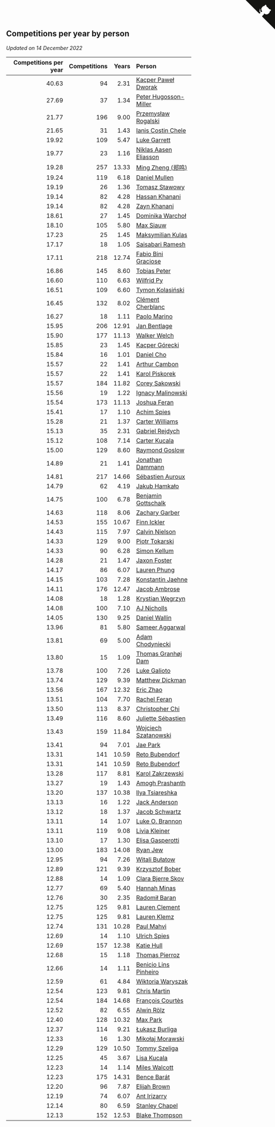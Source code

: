 ## Competitions per year by person

*Updated on 14 December 2022*

| Competitions per year | Competitions | Years | Person |
| ---: | ---: | ---: | :--- |
| 40.63 | 94 | 2.31 | [Kacper Paweł Dworak](https://www.worldcubeassociation.org/persons/2020DWOR01) |
| 27.69 | 37 | 1.34 | [Peter Hugosson-Miller](https://www.worldcubeassociation.org/persons/2021HUGO01) |
| 21.77 | 196 | 9.00 | [Przemysław Rogalski](https://www.worldcubeassociation.org/persons/2013ROGA02) |
| 21.65 | 31 | 1.43 | [Ianis Costin Chele](https://www.worldcubeassociation.org/persons/2021CHEL01) |
| 19.92 | 109 | 5.47 | [Luke Garrett](https://www.worldcubeassociation.org/persons/2017GARR05) |
| 19.77 | 23 | 1.16 | [Niklas Aasen Eliasson](https://www.worldcubeassociation.org/persons/2021ELIA01) |
| 19.28 | 257 | 13.33 | [Ming Zheng (郑鸣)](https://www.worldcubeassociation.org/persons/2009ZHEN11) |
| 19.24 | 119 | 6.18 | [Daniel Mullen](https://www.worldcubeassociation.org/persons/2016MULL04) |
| 19.19 | 26 | 1.36 | [Tomasz Stawowy](https://www.worldcubeassociation.org/persons/2021STAW01) |
| 19.14 | 82 | 4.28 | [Hassan Khanani](https://www.worldcubeassociation.org/persons/2018KHAN26) |
| 19.14 | 82 | 4.28 | [Zayn Khanani](https://www.worldcubeassociation.org/persons/2018KHAN28) |
| 18.61 | 27 | 1.45 | [Dominika Warchoł](https://www.worldcubeassociation.org/persons/2021WARC01) |
| 18.10 | 105 | 5.80 | [Max Siauw](https://www.worldcubeassociation.org/persons/2017SIAU02) |
| 17.23 | 25 | 1.45 | [Maksymilian Kulas](https://www.worldcubeassociation.org/persons/2021KULA02) |
| 17.17 | 18 | 1.05 | [Saisabari Ramesh](https://www.worldcubeassociation.org/persons/2021RAME01) |
| 17.11 | 218 | 12.74 | [Fabio Bini Graciose](https://www.worldcubeassociation.org/persons/2010GRAC02) |
| 16.86 | 145 | 8.60 | [Tobias Peter](https://www.worldcubeassociation.org/persons/2014PETE03) |
| 16.60 | 110 | 6.63 | [Wilfrid Py](https://www.worldcubeassociation.org/persons/2016PYWI01) |
| 16.51 | 109 | 6.60 | [Tymon Kolasiński](https://www.worldcubeassociation.org/persons/2016KOLA02) |
| 16.45 | 132 | 8.02 | [Clément Cherblanc](https://www.worldcubeassociation.org/persons/2014CHER05) |
| 16.27 | 18 | 1.11 | [Paolo Marino](https://www.worldcubeassociation.org/persons/2021MARI04) |
| 15.95 | 206 | 12.91 | [Jan Bentlage](https://www.worldcubeassociation.org/persons/2010BENT01) |
| 15.90 | 177 | 11.13 | [Walker Welch](https://www.worldcubeassociation.org/persons/2011WELC01) |
| 15.85 | 23 | 1.45 | [Kacper Górecki](https://www.worldcubeassociation.org/persons/2021GORE01) |
| 15.84 | 16 | 1.01 | [Daniel Cho](https://www.worldcubeassociation.org/persons/2021CHOD01) |
| 15.57 | 22 | 1.41 | [Arthur Cambon](https://www.worldcubeassociation.org/persons/2021CAMB01) |
| 15.57 | 22 | 1.41 | [Karol Piskorek](https://www.worldcubeassociation.org/persons/2021PISK01) |
| 15.57 | 184 | 11.82 | [Corey Sakowski](https://www.worldcubeassociation.org/persons/2011SAKO01) |
| 15.56 | 19 | 1.22 | [Ignacy Malinowski](https://www.worldcubeassociation.org/persons/2021MALI02) |
| 15.54 | 173 | 11.13 | [Joshua Feran](https://www.worldcubeassociation.org/persons/2011FERA01) |
| 15.41 | 17 | 1.10 | [Achim Spies](https://www.worldcubeassociation.org/persons/2021SPIE01) |
| 15.28 | 21 | 1.37 | [Carter Williams](https://www.worldcubeassociation.org/persons/2021WILL06) |
| 15.13 | 35 | 2.31 | [Gabriel Rejdych](https://www.worldcubeassociation.org/persons/2020REJD01) |
| 15.12 | 108 | 7.14 | [Carter Kucala](https://www.worldcubeassociation.org/persons/2015KUCA01) |
| 15.00 | 129 | 8.60 | [Raymond Goslow](https://www.worldcubeassociation.org/persons/2014GOSL01) |
| 14.89 | 21 | 1.41 | [Jonathan Dammann](https://www.worldcubeassociation.org/persons/2021DAMM01) |
| 14.81 | 217 | 14.66 | [Sébastien Auroux](https://www.worldcubeassociation.org/persons/2008AURO01) |
| 14.79 | 62 | 4.19 | [Jakub Hamkało](https://www.worldcubeassociation.org/persons/2018HAMK01) |
| 14.75 | 100 | 6.78 | [Benjamin Gottschalk](https://www.worldcubeassociation.org/persons/2016GOTT01) |
| 14.63 | 118 | 8.06 | [Zachary Garber](https://www.worldcubeassociation.org/persons/2014GARB01) |
| 14.53 | 155 | 10.67 | [Finn Ickler](https://www.worldcubeassociation.org/persons/2012ICKL01) |
| 14.43 | 115 | 7.97 | [Calvin Nielson](https://www.worldcubeassociation.org/persons/2014NIEL03) |
| 14.33 | 129 | 9.00 | [Piotr Tokarski](https://www.worldcubeassociation.org/persons/2013TOKA01) |
| 14.33 | 90 | 6.28 | [Simon Kellum](https://www.worldcubeassociation.org/persons/2016KELL12) |
| 14.28 | 21 | 1.47 | [Jaxon Foster](https://www.worldcubeassociation.org/persons/2021FOST01) |
| 14.17 | 86 | 6.07 | [Lauren Phung](https://www.worldcubeassociation.org/persons/2016PHUN02) |
| 14.15 | 103 | 7.28 | [Konstantin Jaehne](https://www.worldcubeassociation.org/persons/2015JAEH01) |
| 14.11 | 176 | 12.47 | [Jacob Ambrose](https://www.worldcubeassociation.org/persons/2010AMBR01) |
| 14.08 | 18 | 1.28 | [Krystian Węgrzyn](https://www.worldcubeassociation.org/persons/2021WEGR01) |
| 14.08 | 100 | 7.10 | [AJ Nicholls](https://www.worldcubeassociation.org/persons/2015NICH04) |
| 14.05 | 130 | 9.25 | [Daniel Wallin](https://www.worldcubeassociation.org/persons/2013WALL03) |
| 13.96 | 81 | 5.80 | [Sameer Aggarwal](https://www.worldcubeassociation.org/persons/2017AGGA01) |
| 13.81 | 69 | 5.00 | [Adam Chodyniecki](https://www.worldcubeassociation.org/persons/2017CHOD02) |
| 13.80 | 15 | 1.09 | [Thomas Granhøj Dam](https://www.worldcubeassociation.org/persons/2021DAMT01) |
| 13.78 | 100 | 7.26 | [Luke Galioto](https://www.worldcubeassociation.org/persons/2015GALI02) |
| 13.74 | 129 | 9.39 | [Matthew Dickman](https://www.worldcubeassociation.org/persons/2013DICK01) |
| 13.56 | 167 | 12.32 | [Eric Zhao](https://www.worldcubeassociation.org/persons/2010ZHAO19) |
| 13.51 | 104 | 7.70 | [Rachel Feran](https://www.worldcubeassociation.org/persons/2015FERA01) |
| 13.50 | 113 | 8.37 | [Christopher Chi](https://www.worldcubeassociation.org/persons/2014CHIC01) |
| 13.49 | 116 | 8.60 | [Juliette Sébastien](https://www.worldcubeassociation.org/persons/2014SEBA01) |
| 13.43 | 159 | 11.84 | [Wojciech Szatanowski](https://www.worldcubeassociation.org/persons/2011SZAT01) |
| 13.41 | 94 | 7.01 | [Jae Park](https://www.worldcubeassociation.org/persons/2015PARK24) |
| 13.31 | 141 | 10.59 | [Reto Bubendorf](https://www.worldcubeassociation.org/persons/2012BUBE01) |
| 13.31 | 141 | 10.59 | [Reto Bubendorf](https://www.worldcubeassociation.org/persons/2012BUBE01) |
| 13.28 | 117 | 8.81 | [Karol Zakrzewski](https://www.worldcubeassociation.org/persons/2014ZAKR01) |
| 13.27 | 19 | 1.43 | [Amogh Prashanth](https://www.worldcubeassociation.org/persons/2021PRAS01) |
| 13.20 | 137 | 10.38 | [Ilya Tsiareshka](https://www.worldcubeassociation.org/persons/2012TERE01) |
| 13.13 | 16 | 1.22 | [Jack Anderson](https://www.worldcubeassociation.org/persons/2021ANDE05) |
| 13.12 | 18 | 1.37 | [Jacob Schwartz](https://www.worldcubeassociation.org/persons/2021SCHW01) |
| 13.11 | 14 | 1.07 | [Luke O. Brannon](https://www.worldcubeassociation.org/persons/2021BRAN02) |
| 13.11 | 119 | 9.08 | [Livia Kleiner](https://www.worldcubeassociation.org/persons/2013KLEI03) |
| 13.10 | 17 | 1.30 | [Elisa Gasperotti](https://www.worldcubeassociation.org/persons/2021GASP01) |
| 13.00 | 183 | 14.08 | [Ryan Jew](https://www.worldcubeassociation.org/persons/2008JEWR01) |
| 12.95 | 94 | 7.26 | [Witali Bułatow](https://www.worldcubeassociation.org/persons/2015BUAT01) |
| 12.89 | 121 | 9.39 | [Krzysztof Bober](https://www.worldcubeassociation.org/persons/2013BOBE01) |
| 12.88 | 14 | 1.09 | [Clara Bjerre Skov](https://www.worldcubeassociation.org/persons/2021SKOV01) |
| 12.77 | 69 | 5.40 | [Hannah Minas](https://www.worldcubeassociation.org/persons/2017MINA04) |
| 12.76 | 30 | 2.35 | [Radomił Baran](https://www.worldcubeassociation.org/persons/2020BARA02) |
| 12.75 | 125 | 9.81 | [Lauren Clement](https://www.worldcubeassociation.org/persons/2013KLEM01) |
| 12.75 | 125 | 9.81 | [Lauren Klemz](https://www.worldcubeassociation.org/persons/2013KLEM01) |
| 12.74 | 131 | 10.28 | [Paul Mahvi](https://www.worldcubeassociation.org/persons/2012MAHV01) |
| 12.69 | 14 | 1.10 | [Ulrich Spies](https://www.worldcubeassociation.org/persons/2021SPIE02) |
| 12.69 | 157 | 12.38 | [Katie Hull](https://www.worldcubeassociation.org/persons/2010HULL01) |
| 12.68 | 15 | 1.18 | [Thomas Pierroz](https://www.worldcubeassociation.org/persons/2021PIER01) |
| 12.66 | 14 | 1.11 | [Benicio Lins Pinheiro](https://www.worldcubeassociation.org/persons/2021PINH01) |
| 12.59 | 61 | 4.84 | [Wiktoria Waryszak](https://www.worldcubeassociation.org/persons/2018WARY01) |
| 12.54 | 123 | 9.81 | [Chris Martin](https://www.worldcubeassociation.org/persons/2013MART03) |
| 12.54 | 184 | 14.68 | [François Courtès](https://www.worldcubeassociation.org/persons/2008COUR01) |
| 12.52 | 82 | 6.55 | [Alwin Rölz](https://www.worldcubeassociation.org/persons/2016ROLZ01) |
| 12.40 | 128 | 10.32 | [Max Park](https://www.worldcubeassociation.org/persons/2012PARK03) |
| 12.37 | 114 | 9.21 | [Łukasz Burliga](https://www.worldcubeassociation.org/persons/2013BURL01) |
| 12.33 | 16 | 1.30 | [Mikołaj Morawski](https://www.worldcubeassociation.org/persons/2021MORA01) |
| 12.29 | 129 | 10.50 | [Tommy Szeliga](https://www.worldcubeassociation.org/persons/2012SZEL01) |
| 12.25 | 45 | 3.67 | [Lisa Kucala](https://www.worldcubeassociation.org/persons/2019KUCA01) |
| 12.23 | 14 | 1.14 | [Miles Walcott](https://www.worldcubeassociation.org/persons/2021WALC02) |
| 12.23 | 175 | 14.31 | [Bence Barát](https://www.worldcubeassociation.org/persons/2008BARA01) |
| 12.20 | 96 | 7.87 | [Elijah Brown](https://www.worldcubeassociation.org/persons/2015BROW03) |
| 12.19 | 74 | 6.07 | [Ant Irizarry](https://www.worldcubeassociation.org/persons/2016IRIZ02) |
| 12.14 | 80 | 6.59 | [Stanley Chapel](https://www.worldcubeassociation.org/persons/2016CHAP04) |
| 12.13 | 152 | 12.53 | [Blake Thompson](https://www.worldcubeassociation.org/persons/2010THOM03) |


<a href="https://github.com/JustinTimeCuber/wca_statistics" class="github-corner" aria-label="View source on Github"><svg width="80" height="80" viewBox="0 0 250 250" style="fill:#151513; color:#fff; position: absolute; top: 0; border: 0; right: 0;" aria-hidden="true"><path d="M0,0 L115,115 L130,115 L142,142 L250,250 L250,0 Z"></path><path d="M128.3,109.0 C113.8,99.7 119.0,89.6 119.0,89.6 C122.0,82.7 120.5,78.6 120.5,78.6 C119.2,72.0 123.4,76.3 123.4,76.3 C127.3,80.9 125.5,87.3 125.5,87.3 C122.9,97.6 130.6,101.9 134.4,103.2" fill="currentColor" style="transform-origin: 130px 106px;" class="octo-arm"></path><path d="M115.0,115.0 C114.9,115.1 118.7,116.5 119.8,115.4 L133.7,101.6 C136.9,99.2 139.9,98.4 142.2,98.6 C133.8,88.0 127.5,74.4 143.8,58.0 C148.5,53.4 154.0,51.2 159.7,51.0 C160.3,49.4 163.2,43.6 171.4,40.1 C171.4,40.1 176.1,42.5 178.8,56.2 C183.1,58.6 187.2,61.8 190.9,65.4 C194.5,69.0 197.7,73.2 200.1,77.6 C213.8,80.2 216.3,84.9 216.3,84.9 C212.7,93.1 206.9,96.0 205.4,96.6 C205.1,102.4 203.0,107.8 198.3,112.5 C181.9,128.9 168.3,122.5 157.7,114.1 C157.9,116.9 156.7,120.9 152.7,124.9 L141.0,136.5 C139.8,137.7 141.6,141.9 141.8,141.8 Z" fill="currentColor" class="octo-body"></path></svg></a><style>.github-corner:hover .octo-arm{animation:octocat-wave 560ms ease-in-out}@keyframes octocat-wave{0%,100%{transform:rotate(0)}20%,60%{transform:rotate(-25deg)}40%,80%{transform:rotate(10deg)}}@media (max-width:500px){.github-corner:hover .octo-arm{animation:none}.github-corner .octo-arm{animation:octocat-wave 560ms ease-in-out}}</style>
